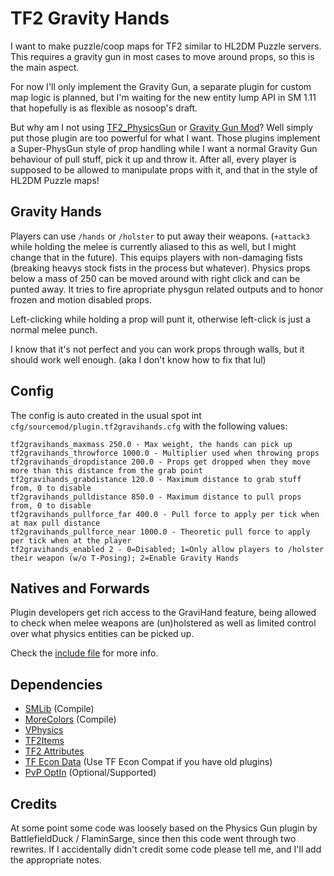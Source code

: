 # TF2 Gravity Hands

I want to make puzzle/coop maps for TF2 similar to HL2DM Puzzle servers.
This requires a gravity gun in most cases to move around props, so this is the main aspect.

For now I'll only implement the Gravity Gun, a separate plugin for custom map logic is planned,
but I'm waiting for the new entity lump API in SM 1.11 that hopefully is as flexible as nosoop's draft.

But why am I not using [TF2_PhysicsGun](https://github.com/BattlefieldDuck/TF2_PhysicsGun) or
[Gravity Gun Mod](https://forums.alliedmods.net/showthread.php?p=1294817)?
Well simply put those plugin are too powerful for what I want. Those plugins implement a
Super-PhysGun style of prop handling while I want a normal Gravity Gun behaviour of pull stuff,
pick it up and throw it. After all, every player is supposed to be allowed to manipulate props
with it, and that in the style of HL2DM Puzzle maps!

## Gravity Hands

Players can use `/hands` or `/holster` to put away their weapons. (`+attack3` while holding the melee is 
currently aliased to this as well, but I might change that in the future).
This equips players with non-damaging fists (breaking heavys stock fists in the process but whatever).
Physics props below a mass of 250 can be moved around with right click and can be punted away.
It tries to fire apropriate physgun related outputs and to honor frozen and motion disabled props.

Left-clicking while holding a prop will punt it, otherwise left-click is just a normal melee punch.

I know that it's not perfect and you can work props through walls, but it should work well enough.
(aka I don't know how to fix that lul)

## Config

The config is auto created in the usual spot int `cfg/sourcemod/plugin.tf2gravihands.cfg` with the following values:
```
tf2gravihands_maxmass 250.0 - Max weight, the hands can pick up
tf2gravihands_throwforce 1000.0 - Multiplier used when throwing props
tf2gravihands_dropdistance 200.0 - Props get dropped when they move more than this distance from the grab point
tf2gravihands_grabdistance 120.0 - Maximum distance to grab stuff from, 0 to disable
tf2gravihands_pulldistance 850.0 - Maximum distance to pull props from, 0 to disable
tf2gravihands_pullforce_far 400.0 - Pull force to apply per tick when at max pull distance
tf2gravihands_pullforce_near 1000.0 - Theoretic pull force to apply per tick when at the player
tf2gravihands_enabled 2 - 0=Disabled; 1=Only allow players to /holster their weapon (w/o T-Posing); 2=Enable Gravity Hands
```

## Natives and Forwards

Plugin developers get rich access to the GraviHand feature, being allowed to check when melee weapons are 
(un)holstered as well as limited control over what physics entities can be picked up.

Check the [include file](https://github.com/DosMike/TF2-GraviHands/blob/master/tf2gravihands.inc) for more info.

## Dependencies

* [SMLib](https://github.com/bcserv/smlib/tree/transitional_syntax) (Compile)
* [MoreColors](https://raw.githubusercontent.com/DoctorMcKay/sourcemod-plugins/master/scripting/include/morecolors.inc) (Compile)
* [VPhysics](https://forums.alliedmods.net/showthread.php?t=136350?t=136350)
* [TF2Items](https://forums.alliedmods.net/showthread.php?p=1050170?p=1050170)
* [TF2 Attributes](https://github.com/nosoop/tf2attributes)
* [TF Econ Data](https://github.com/nosoop/SM-TFEconData) (Use TF Econ Compat if you have old plugins)
* [PvP OptIn](https://github.com/DosMike/TF2-PvP-OptIn) (Optional/Supported)

## Credits

At some point some code was loosely based on the Physics Gun plugin by BattlefieldDuck / FlaminSarge, since then this code went through two rewrites.
If I accidentally didn't credit some code please tell me, and I'll add the appropriate notes.
